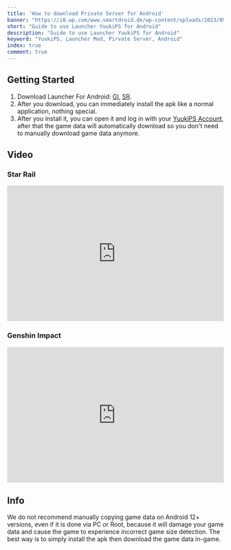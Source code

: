 ```yaml
---
title: 'How to download Private Server for Android'
banner: "https://i0.wp.com/www.smartdroid.de/wp-content/uploads/2023/09/Android-Hero.jpg"
short: "Guide to use Launcher YuukiPS for Android"
description: "Guide to use Launcher YuukiPS for Android"
keyword: "YuukiPS, Launcher Mod, Pirvate Server, Android"
index: true
comment: true
---
```


## Getting Started

1. Download Launcher For Android: [GI](/game/genshin-impact), [SR](/game/star-rail).
2. After you download, you can immediately install the apk like a normal application, nothing special.
3. After you install it, you can open it and log in with your [YuukiPS Account](/account/home), after that the game data will automatically download so you don't need to manually download game data anymore.

## Video

### Star Rail
<iframe width="100%" height="315" src="https://www.youtube.com/embed/7HVx_y2vJlw?si=HoOJSvxWalVSzto4" title="YouTube video player" frameborder="0" allow="accelerometer; autoplay; clipboard-write; encrypted-media; gyroscope; picture-in-picture; web-share" allowfullscreen></iframe>

### Genshin Impact
<iframe width="100%" height="315" src="https://www.youtube.com/embed/-Y69yC6htxQ?si=YfS2snWRY6-imt5L" title="YouTube video player" frameborder="0" allow="accelerometer; autoplay; clipboard-write; encrypted-media; gyroscope; picture-in-picture; web-share" allowfullscreen></iframe>

## Info
We do not recommend manually copying game data on Android 12+ versions, even if it is done via PC or Root, because it will damage your game data and cause the game to experience incorrect game size detection. The best way is to simply install the apk then download the game data in-game.